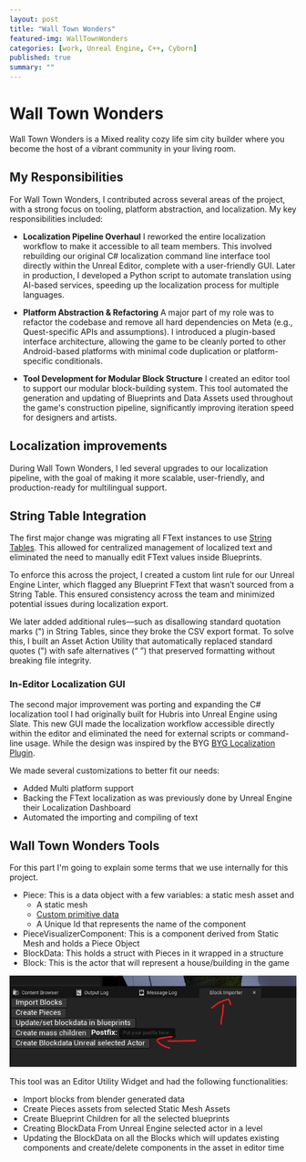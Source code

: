 ```yaml
---
layout: post
title: "Wall Town Wonders"
featured-img: WallTownWonders 
categories: [work, Unreal Engine, C++, Cyborn]
published: true
summary: ""
---
```


# Wall Town Wonders 

Wall Town Wonders is a Mixed reality cozy life sim city builder where you become the host of a vibrant community in your living room.

## My Responsibilities 

For Wall Town Wonders, I contributed across several areas of the project, with a strong focus on tooling, platform abstraction, and localization. My key responsibilities included:

- **Localization Pipeline Overhaul**
    I reworked the entire localization workflow to make it accessible to all team members. This involved rebuilding our original C# localization command line interface tool directly within the Unreal Editor, complete with a user-friendly GUI. Later in production, I developed a Python script to automate translation using AI-based services, speeding up the localization process for multiple languages.

- **Platform Abstraction & Refactoring**
    A major part of my role was to refactor the codebase and remove all hard dependencies on Meta (e.g., Quest-specific APIs and assumptions). I introduced a plugin-based interface architecture, allowing the game to be cleanly ported to other Android-based platforms with minimal code duplication or platform-specific conditionals.

- **Tool Development for Modular Block Structure**
    I created an editor tool to support our modular block-building system. This tool automated the generation and updating of Blueprints and Data Assets used throughout the game's construction pipeline, significantly improving iteration speed for designers and artists.


## Localization improvements
During Wall Town Wonders, I led several upgrades to our localization pipeline, with the goal of making it more scalable, user-friendly, and production-ready for multilingual support.

## String Table Integration
The first major change was migrating all FText instances to use [String Tables](https://dev.epicgames.com/documentation/en-us/unreal-engine/using-string-tables-for-text-in-unreal-engine). This allowed for centralized management of localized text and eliminated the need to manually edit FText values inside Blueprints.

To enforce this across the project, I created a custom lint rule for our Unreal Engine Linter, which flagged any Blueprint FText that wasn’t sourced from a String Table. This ensured consistency across the team and minimized potential issues during localization export.

We later added additional rules—such as disallowing standard quotation marks (") in String Tables, since they broke the CSV export format. To solve this, I built an Asset Action Utility that automatically replaced standard quotes (") with safe alternatives (“ ”) that preserved formatting without breaking file integrity.

### In-Editor Localization GUI

The second major improvement was porting and expanding the C# localization tool I had originally built for Hubris into Unreal Engine using Slate. This new GUI made the localization workflow accessible directly within the editor and eliminated the need for external scripts or command-line usage. 
While the design was inspired by the BYG [BYG Localization Plugin](https://unreal-garden.com/tutorials/byg-localization/).

We made several customizations to better fit our needs:

- Added Multi platform support 
- Backing the FText localization as was previously done by Unreal Engine their Localization Dashboard
- Automated the importing and compiling of text  

## Wall Town Wonders Tools

For this part I'm going to explain some terms that we use internally for this project.

- Piece: This is a data object with a few variables: a static mesh asset and 
    - A static mesh 
    - [Custom primitive data](https://dev.epicgames.com/documentation/en-us/unreal-engine/storing-custom-data-in-unreal-engine-materials-per-primitive)
    - A Unique Id that represents the name of the component
- PieceVisualizerComponent: This is a component derived from Static Mesh and holds a Piece Object 
- BlockData: This holds a struct with Pieces in it wrapped in a structure
- Block: This is the actor that will represent a house/building in the game 

![](../assets/img/posts/Wall%20Town%20Wonders/BlockImporter.png)

This tool was an Editor Utility Widget and had the following functionalities:
- Import blocks from blender generated data
- Create Pieces assets from selected Static Mesh Assets
- Create Blueprint Children for all the selected blueprints
- Creating BlockData From Unreal Engine selected actor in a level 
- Updating the BlockData on all the Blocks which will updates existing components and create/delete components in the asset in editor time
